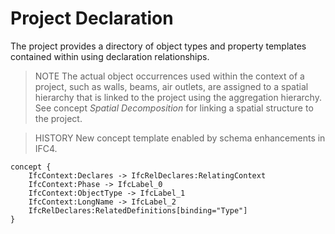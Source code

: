Project Declaration
===================

The project provides a directory of object types and property templates contained within using declaration relationships.

> NOTE  The actual object occurrences used within the context of a project, such as walls, beams, air outlets, are assigned to a spatial hierarchy that is linked to the project using the aggregation hierarchy. See concept _Spatial Decomposition_ for linking a spatial structure to the project.

> HISTORY  New concept template enabled by schema enhancements in IFC4.

```
concept {
    IfcContext:Declares -> IfcRelDeclares:RelatingContext
    IfcContext:Phase -> IfcLabel_0
    IfcContext:ObjectType -> IfcLabel_1
    IfcContext:LongName -> IfcLabel_2
    IfcRelDeclares:RelatedDefinitions[binding="Type"]
}
```
